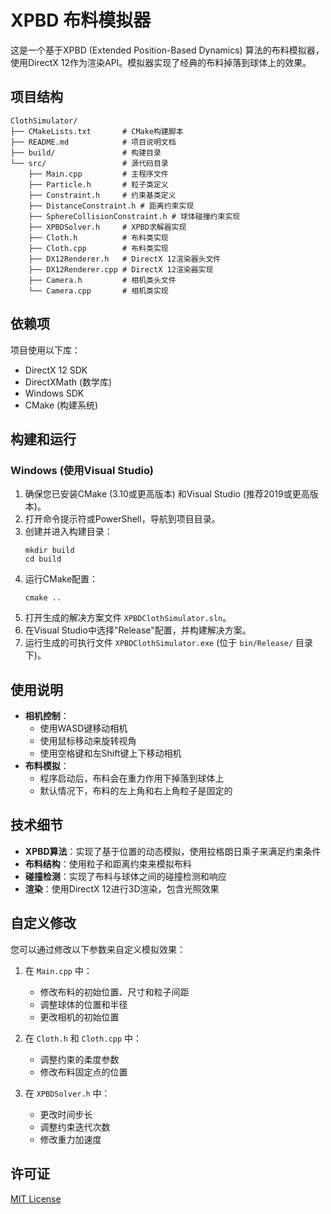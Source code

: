# XPBD 布料模拟器

这是一个基于XPBD (Extended Position-Based Dynamics) 算法的布料模拟器，使用DirectX 12作为渲染API。模拟器实现了经典的布料掉落到球体上的效果。

## 项目结构

```
ClothSimulator/
├── CMakeLists.txt       # CMake构建脚本
├── README.md            # 项目说明文档
├── build/               # 构建目录
└── src/                 # 源代码目录
    ├── Main.cpp         # 主程序文件
    ├── Particle.h       # 粒子类定义
    ├── Constraint.h     # 约束基类定义
    ├── DistanceConstraint.h # 距离约束实现
    ├── SphereCollisionConstraint.h # 球体碰撞约束实现
    ├── XPBDSolver.h     # XPBD求解器实现
    ├── Cloth.h          # 布料类实现
    ├── Cloth.cpp        # 布料类实现
    ├── DX12Renderer.h   # DirectX 12渲染器头文件
    ├── DX12Renderer.cpp # DirectX 12渲染器实现
    ├── Camera.h         # 相机类头文件
    └── Camera.cpp       # 相机类实现
```

## 依赖项

项目使用以下库：
- DirectX 12 SDK
- DirectXMath (数学库)
- Windows SDK
- CMake (构建系统)

## 构建和运行

### Windows (使用Visual Studio)

1. 确保您已安装CMake (3.10或更高版本) 和Visual Studio (推荐2019或更高版本)。
2. 打开命令提示符或PowerShell，导航到项目目录。
3. 创建并进入构建目录：
   ```
   mkdir build
   cd build
   ```
4. 运行CMake配置：
   ```
   cmake ..
   ```
5. 打开生成的解决方案文件 `XPBDClothSimulator.sln`。
6. 在Visual Studio中选择"Release"配置，并构建解决方案。
7. 运行生成的可执行文件 `XPBDClothSimulator.exe` (位于 `bin/Release/` 目录下)。

## 使用说明

- **相机控制**：
  - 使用WASD键移动相机
  - 使用鼠标移动来旋转视角
  - 使用空格键和左Shift键上下移动相机
- **布料模拟**：
  - 程序启动后，布料会在重力作用下掉落到球体上
  - 默认情况下，布料的左上角和右上角粒子是固定的

## 技术细节

- **XPBD算法**：实现了基于位置的动态模拟，使用拉格朗日乘子来满足约束条件
- **布料结构**：使用粒子和距离约束来模拟布料
- **碰撞检测**：实现了布料与球体之间的碰撞检测和响应
- **渲染**：使用DirectX 12进行3D渲染，包含光照效果

## 自定义修改

您可以通过修改以下参数来自定义模拟效果：

1. 在 `Main.cpp` 中：
   - 修改布料的初始位置、尺寸和粒子间距
   - 调整球体的位置和半径
   - 更改相机的初始位置

2. 在 `Cloth.h` 和 `Cloth.cpp` 中：
   - 调整约束的柔度参数
   - 修改布料固定点的位置

3. 在 `XPBDSolver.h` 中：
   - 更改时间步长
   - 调整约束迭代次数
   - 修改重力加速度

## 许可证

[MIT License](LICENSE)